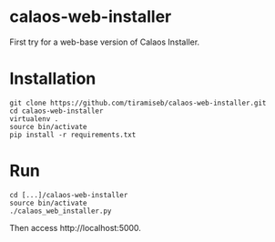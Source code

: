 calaos-web-installer
====================

First try for a web-base version of Calaos Installer.

# Installation

    git clone https://github.com/tiramiseb/calaos-web-installer.git
    cd calaos-web-installer
    virtualenv .
    source bin/activate
    pip install -r requirements.txt

# Run

    cd [...]/calaos-web-installer
    source bin/activate
    ./calaos_web_installer.py

Then access http://localhost:5000.